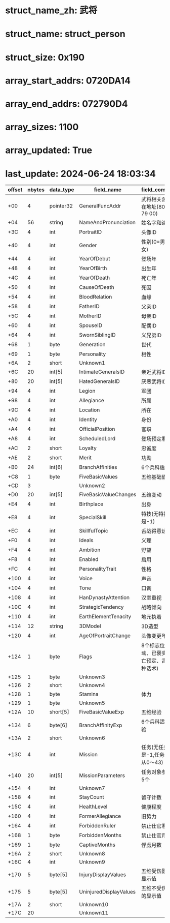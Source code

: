 # struct_name_zh: 武将
# struct_name: struct_person
# struct_size: 0x190
# array_start_addrs: 0720DA14
# array_end_addrs: 072790D4
# array_sizes: 1100
# array_updated: True
# last_update: 2024-06-24 18:03:34

| offset | nbytes | data_type | field_name             | field_comment                                     |
| ------ | ------ | --------- | ---------------------- | ------------------------------------------------- |
| +00    | 4      | pointer32 | GeneralFuncAddr        | 武将相关函数所在地址(80 C7 79 00)                 |
| +04    | 56     | string    | NameAndPronunciation   | 姓名字和读音                                      |
| +3C    | 4      | int       | PortraitID             | 头像ID                                            |
| +40    | 4      | int       | Gender                 | 性别(0=男,1=女)                                   |
| +44    | 4      | int       | YearOfDebut            | 登场年                                            |
| +48    | 4      | int       | YearOfBirth            | 出生年                                            |
| +4C    | 4      | int       | YearOfDeath            | 死亡年                                            |
| +50    | 4      | int       | CauseOfDeath           | 死因                                              |
| +54    | 4      | int       | BloodRelation          | 血缘                                              |
| +58    | 4      | int       | FatherID               | 父亲ID                                            |
| +5C    | 4      | int       | MotherID               | 母亲ID                                            |
| +60    | 4      | int       | SpouseID               | 配偶ID                                            |
| +64    | 4      | int       | SwornSiblingID         | 义兄弟ID                                          |
| +68    | 1      | byte      | Generation             | 世代                                              |
| +69    | 1      | byte      | Personality            | 相性                                              |
| +6A    | 2      | short     | Unknown1               |                                                   |
| +6C    | 20     | int[5]    | IntimateGeneralsID     | 亲近武将ID                                        |
| +80    | 20     | int[5]    | HatedGeneralsID        | 厌恶武将ID                                        |
| +94    | 4      | int       | Legion                 | 军团                                              |
| +98    | 4      | int       | Allegiance             | 所属                                              |
| +9C    | 4      | int       | Location               | 所在                                              |
| +A0    | 4      | int       | Identity               | 身份                                              |
| +A4    | 4      | int       | OfficialPosition       | 官职                                              |
| +A8    | 4      | int       | ScheduledLord          | 登场预定君主                                      |
| +AC    | 2      | short     | Loyalty                | 忠诚度                                            |
| +AE    | 2      | short     | Merit                  | 功勋                                              |
| +B0    | 24     | int[6]    | BranchAffinities       | 6个兵科适性                                       |
| +C8    | 1      | byte      | FiveBasicValues        | 五维基础值                                        |
| +CD    | 3      |           | Unknown2               |                                                   |
| +D0    | 20     | int[5]    | FiveBasicValueChanges  | 五维变动                                          |
| +E4    | 4      | int       | Birthplace             | 出身                                              |
| +E8    | 4      | int       | SpecialSkill           | 特技(无特技是-1)                                  |
| +EC    | 4      | int       | SkillfulTopic          | 舌战得意话题                                      |
| +F0    | 4      | int       | Ideals                 | 义理                                              |
| +F4    | 4      | int       | Ambition               | 野望                                              |
| +F8    | 4      | int       | Enabled                | 启用                                              |
| +FC    | 4      | int       | PersonalityTrait       | 性格                                              |
| +100   | 4      | int       | Voice                  | 声音                                              |
| +104   | 4      | int       | Tone                   | 口调                                              |
| +108   | 4      | int       | HanDynastyAttention    | 汉室重视                                          |
| +10C   | 4      | int       | StrategicTendency      | 战略倾向                                          |
| +110   | 4      | int       | EarthElementTenacity   | 地元执着                                          |
| +114   | 12     | string    | 3DModel                | 3D造型                                            |
| +120   | 4      | int       | AgeOfPortraitChange    | 头像变更年龄                                      |
| +124   | 1      | byte      | Flags                  | 8个标志位(已行动、已褒奖、死亡预定、舌战五种话术) |
| +125   | 1      | byte      | Unknown3               |                                                   |
| +126   | 2      | short     | Unknown4               |                                                   |
| +128   | 1      | byte      | Stamina                | 体力                                              |
| +129   | 1      | byte      | Unknown5               |                                                   |
| +12A   | 10     | short[5]  | FiveBasicValueExp      | 五维经验                                          |
| +134   | 6      | byte[6]   | BranchAffinityExp      | 6个兵科适性经验                                   |
| +13A   | 2      | short     | Unknown6               |                                                   |
| +13C   | 4      | int       | Mission                | 任务(无任务是-1,任务编码从0～43)                  |
| +140   | 20     | int[5]    | MissionParameters      | 任务对象参数共5个                                 |
| +154   | 4      | int       | Unknown7               |                                                   |
| +158   | 4      | int       | StayCount              | 留守计数                                          |
| +15C   | 4      | int       | HealthLevel            | 健康程度                                          |
| +160   | 4      | int       | FormerAllegiance       | 旧势力                                            |
| +164   | 4      | int       | ForbiddenRuler         | 禁止仕官君主                                      |
| +168   | 1      | byte      | ForbiddenMonths        | 禁止仕官月数                                      |
| +169   | 1      | byte      | CaptiveMonths          | 俘虏月数                                          |
| +16A   | 2      | short     | Unknown8               |                                                   |
| +16C   | 4      | int       | Unknown9               |                                                   |
| +170   | 5      | byte[5]   | InjuryDisplayValues    | 五维受伤影响的显示值                              |
| +175   | 5      | byte[5]   | UninjuredDisplayValues | 五维不受伤影响的显示值                            |
| +17A   | 2      | short     | Unknown10              |                                                   |
| +17C   | 20     |           | Unknown11              |                                                   |
